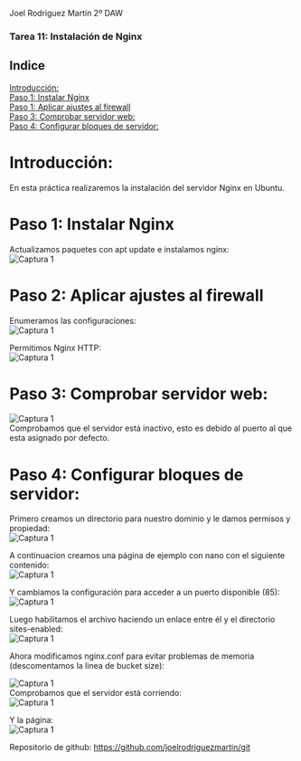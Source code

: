 Joel Rodriguez Martín
2º DAW

### Tarea 11: Instalación de Nginx

## Indice
[Introducción:](#introduccion)   	
[Paso 1: Instalar Nginx](#paso1)   		
[Paso 1: Aplicar ajustes al firewall](#paso2)   	
[Paso 3: Comprobar servidor web:](#paso3)   	
[Paso 4: Configurar bloques de servidor:](#paso4)   	

# Introducción:<a name="introduccion"></a>
En esta práctica realizaremos la instalación del servidor Nginx en Ubuntu.

# Paso 1: Instalar Nginx<a name="paso1"></a>
Actualizamos paquetes con apt update e instalamos nginx:   
![Captura 1](https://github.com/joelrodriguezmartin/git/blob/main/imgsT11/captura1.png)<br/>

# Paso 2: Aplicar ajustes al firewall<a name="paso2"></a>
Enumeramos las configuraciones:  
![Captura 1](https://github.com/joelrodriguezmartin/git/blob/main/imgsT11/captura2.png)<br/>













Permitimos Nginx HTTP:  
![Captura 1](https://github.com/joelrodriguezmartin/git/blob/main/imgsT11/captura3.png)<br/>














# Paso 3: Comprobar servidor web:<a name="paso3"></a>
![Captura 1](https://github.com/joelrodriguezmartin/git/blob/main/imgsT11/captura4.png)<br/>
Comprobamos que el servidor está inactivo, esto es debido al puerto al que esta asignado por defecto.  
# Paso 4: Configurar bloques de servidor:<a name="paso4"></a>
Primero creamos un directorio para nuestro dominio y le damos permisos y propiedad:  
![Captura 1](https://github.com/joelrodriguezmartin/git/blob/main/imgsT11/captura5.png)<br/>









A continuacion creamos una página de ejemplo con nano con el siguiente contenido:  
![Captura 1](https://github.com/joelrodriguezmartin/git/blob/main/imgsT11/captura6.png)<br/>

Y cambiamos la configuración para acceder a un puerto disponible (85):  
![Captura 1](https://github.com/joelrodriguezmartin/git/blob/main/imgsT11/captura7.png)<br/>

Luego habilitamos el archivo haciendo un enlace entre él y el directorio sites-enabled:  
![Captura 1](https://github.com/joelrodriguezmartin/git/blob/main/imgsT11/captura8.png)<br/>

Ahora modificamos nginx.conf para evitar problemas de memoria (descomentamos la linea de bucket size):  

![Captura 1](https://github.com/joelrodriguezmartin/git/blob/main/imgsT11/captura9.png)<br/>
Comprobamos que el servidor está corriendo:  
![Captura 1](https://github.com/joelrodriguezmartin/git/blob/main/imgsT11/captura10.png)<br/>

Y la página:  
![Captura 1](https://github.com/joelrodriguezmartin/git/blob/main/imgsT11/captura11.png)<br/>

Repositorio de github: https://github.com/joelrodriguezmartin/git
